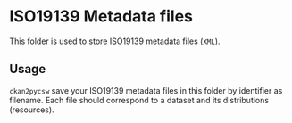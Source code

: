 # ISO19139 Metadata files
This folder is used to store ISO19139 metadata files (`XML`).

## Usage
`ckan2pycsw` save your ISO19139 metadata files in this folder by identifier as filename. Each file should correspond to a dataset and its distributions (resources).